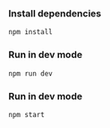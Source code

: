 ### Install dependencies
```
npm install
```

### Run in dev mode
```
npm run dev
```

### Run in dev mode
```
npm start
```
